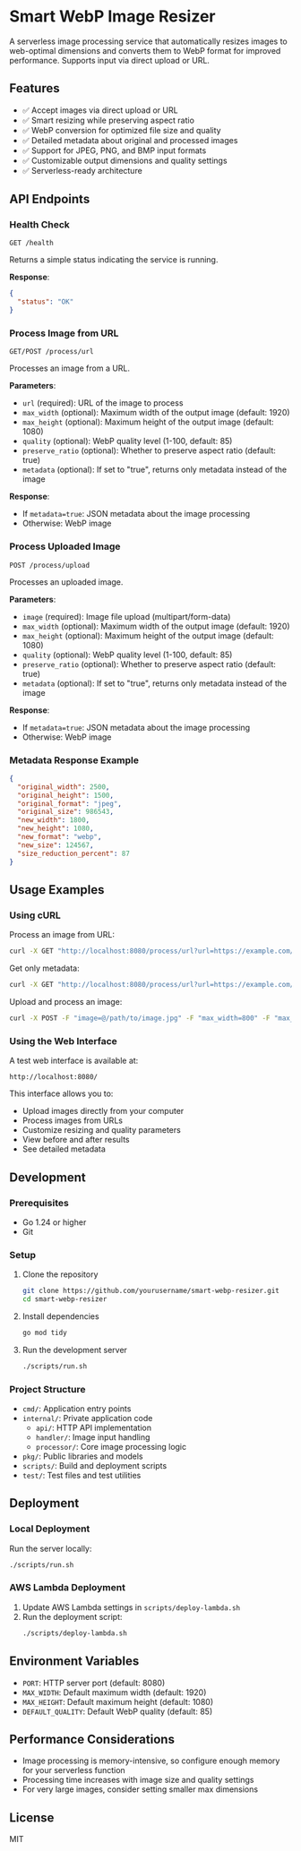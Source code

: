 # Smart WebP Image Resizer

A serverless image processing service that automatically resizes images to web-optimal dimensions and converts them to WebP format for improved performance. Supports input via direct upload or URL.

## Features

- ✅ Accept images via direct upload or URL
- ✅ Smart resizing while preserving aspect ratio
- ✅ WebP conversion for optimized file size and quality
- ✅ Detailed metadata about original and processed images
- ✅ Support for JPEG, PNG, and BMP input formats
- ✅ Customizable output dimensions and quality settings
- ✅ Serverless-ready architecture

## API Endpoints

### Health Check

```
GET /health
```

Returns a simple status indicating the service is running.

**Response**:

```json
{
  "status": "OK"
}
```

### Process Image from URL

```
GET/POST /process/url
```

Processes an image from a URL.

**Parameters**:

- `url` (required): URL of the image to process
- `max_width` (optional): Maximum width of the output image (default: 1920)
- `max_height` (optional): Maximum height of the output image (default: 1080)
- `quality` (optional): WebP quality level (1-100, default: 85)
- `preserve_ratio` (optional): Whether to preserve aspect ratio (default: true)
- `metadata` (optional): If set to "true", returns only metadata instead of the image

**Response**:

- If `metadata=true`: JSON metadata about the image processing
- Otherwise: WebP image

### Process Uploaded Image

```
POST /process/upload
```

Processes an uploaded image.

**Parameters**:

- `image` (required): Image file upload (multipart/form-data)
- `max_width` (optional): Maximum width of the output image (default: 1920)
- `max_height` (optional): Maximum height of the output image (default: 1080)
- `quality` (optional): WebP quality level (1-100, default: 85)
- `preserve_ratio` (optional): Whether to preserve aspect ratio (default: true)
- `metadata` (optional): If set to "true", returns only metadata instead of the image

**Response**:

- If `metadata=true`: JSON metadata about the image processing
- Otherwise: WebP image

### Metadata Response Example

```json
{
  "original_width": 2500,
  "original_height": 1500,
  "original_format": "jpeg",
  "original_size": 986543,
  "new_width": 1800,
  "new_height": 1080,
  "new_format": "webp",
  "new_size": 124567,
  "size_reduction_percent": 87
}
```

## Usage Examples

### Using cURL

Process an image from URL:

```bash
curl -X GET "http://localhost:8080/process/url?url=https://example.com/image.jpg&max_width=800&max_height=600&quality=90" --output processed.webp
```

Get only metadata:

```bash
curl -X GET "http://localhost:8080/process/url?url=https://example.com/image.jpg&metadata=true"
```

Upload and process an image:

```bash
curl -X POST -F "image=@/path/to/image.jpg" -F "max_width=800" -F "max_height=600" -F "quality=90" http://localhost:8080/process/upload --output processed.webp
```

### Using the Web Interface

A test web interface is available at:

```
http://localhost:8080/
```

This interface allows you to:

- Upload images directly from your computer
- Process images from URLs
- Customize resizing and quality parameters
- View before and after results
- See detailed metadata

## Development

### Prerequisites

- Go 1.24 or higher
- Git

### Setup

1. Clone the repository

   ```bash
   git clone https://github.com/yourusername/smart-webp-resizer.git
   cd smart-webp-resizer
   ```

2. Install dependencies

   ```bash
   go mod tidy
   ```

3. Run the development server
   ```bash
   ./scripts/run.sh
   ```

### Project Structure

- `cmd/`: Application entry points
- `internal/`: Private application code
  - `api/`: HTTP API implementation
  - `handler/`: Image input handling
  - `processor/`: Core image processing logic
- `pkg/`: Public libraries and models
- `scripts/`: Build and deployment scripts
- `test/`: Test files and test utilities

## Deployment

### Local Deployment

Run the server locally:

```bash
./scripts/run.sh
```

### AWS Lambda Deployment

1. Update AWS Lambda settings in `scripts/deploy-lambda.sh`
2. Run the deployment script:
   ```bash
   ./scripts/deploy-lambda.sh
   ```

## Environment Variables

- `PORT`: HTTP server port (default: 8080)
- `MAX_WIDTH`: Default maximum width (default: 1920)
- `MAX_HEIGHT`: Default maximum height (default: 1080)
- `DEFAULT_QUALITY`: Default WebP quality (default: 85)

## Performance Considerations

- Image processing is memory-intensive, so configure enough memory for your serverless function
- Processing time increases with image size and quality settings
- For very large images, consider setting smaller max dimensions

## License

MIT
